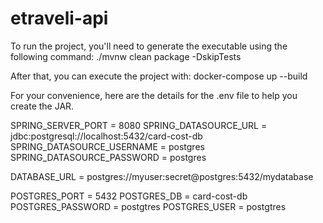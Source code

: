 # etraveli-api

To run the project, you'll need to generate the executable using the following command: ./mvnw clean package -DskipTests

After that, you can execute the project with: docker-compose up --build

For your convenience, here are the details for the .env file to help you create the JAR.

SPRING_SERVER_PORT = 8080
SPRING_DATASOURCE_URL = jdbc:postgresql://localhost:5432/card-cost-db
SPRING_DATASOURCE_USERNAME = postgres
SPRING_DATASOURCE_PASSWORD = postgres

DATABASE_URL = postgres://myuser:secret@postgres:5432/mydatabase

POSTGRES_PORT = 5432
POSTGRES_DB = card-cost-db
POSTGRES_PASSWORD = postgtres
POSTGRES_USER = postgtres
